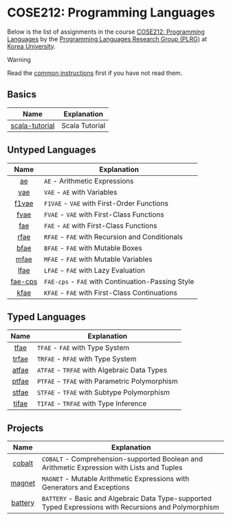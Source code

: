 # COSE212: Programming Languages

Below is the list of assignments in the course [COSE212: Programming
Languages](https://plrg.korea.ac.kr/courses/cose212/) by the [Programming
Languages Research Group (PLRG)](https://plrg.korea.ac.kr/) at [Korea
University](https://korea.ac.kr).

> [!WARNING]
>
> Read the [common instructions](/scala.md) first if you have not read them.

## Basics

| Name                                               | Explanation                                                                                             |
| :------------------------------------------------: | ------------------------------------------------------------------------------------------------------- |
| [scala-tutorial](/scala/scala-tutorial/README.md)  | Scala Tutorial                                                                                          |

## Untyped Languages

| Name                                               | Explanation                                                                                             |
| :------------------------------------------------: | ------------------------------------------------------------------------------------------------------- |
| [ae](/cose212/ae/README.md)                        | `AE` - Arithmetic Expressions                                                                           |
| [vae](/cose212/vae/README.md)                      | `VAE` - `AE` with Variables                                                                             |
| [f1vae](/cose212/f1vae/README.md)                  | `F1VAE` - `VAE` with First-Order Functions                                                              |
| [fvae](/cose212/fvae/README.md)                    | `FVAE` - `VAE` with First-Class Functions                                                               |
| [fae](/cose212/fae/README.md)                      | `FAE` - `AE` with First-Class Functions                                                                 |
| [rfae](/cose212/rfae/README.md)                    | `RFAE` - `FAE` with Recursion and Conditionals                                                          |
| [bfae](/cose212/bfae/README.md)                    | `BFAE` - `FAE` with Mutable Boxes                                                                       |
| [mfae](/cose212/mfae/README.md)                    | `MFAE` - `FAE` with Mutable Variables                                                                   |
| [lfae](/cose212/lfae/README.md)                    | `LFAE` - `FAE` with Lazy Evaluation                                                                     |
| [fae-cps](/cose212/fae-cps/README.md)              | `FAE-cps` - `FAE` with Continuation-Passing Style                                                       |
| [kfae](/cose212/kfae/README.md)                    | `KFAE` - `FAE` with First-Class Continuations                                                           |

## Typed Languages

| Name                                               | Explanation                                                                                             |
| :------------------------------------------------: | ------------------------------------------------------------------------------------------------------- |
| [tfae](/cose212/tfae/README.md)                    | `TFAE` - `FAE` with Type System                                                                         |
| [trfae](/cose212/trfae/README.md)                  | `TRFAE` - `RFAE` with Type System                                                                       |
| [atfae](/cose212/atfae/README.md)                  | `ATFAE` - `TRFAE` with Algebraic Data Types                                                             |
| [ptfae](/cose212/ptfae/README.md)                  | `PTFAE` - `TFAE` with Parametric Polymorphism                                                           |
| [stfae](/cose212/stfae/README.md)                  | `STFAE` - `TFAE` with Subtype Polymorphism                                                              |
| [tifae](/cose212/tifae/README.md)                  | `TIFAE` - `TRFAE` with Type Inference                                                                   |

## Projects

| Name                                               | Explanation                                                                                             |
| :------------------------------------------------: | ------------------------------------------------------------------------------------------------------- |
| [cobalt](/cose212/cobalt/README.md)                | `COBALT` - Comprehension-supported Boolean and Arithmetic Expression with Lists and Tuples              |
| [magnet](/cose212/magnet/README.md)                | `MAGNET` - Mutable Arithmetic Expressions with Generators and Exceptions                                |
| [battery](/cose212/battery/README.md)              | `BATTERY` - Basic and Algebraic Data Type-supported Typed Expressions with Recursions and Polymorphism  |
